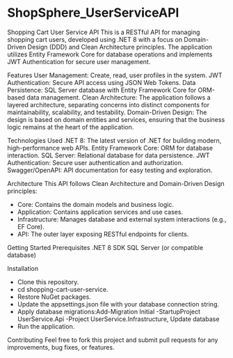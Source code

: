 # ShopSphere_UserServiceAPI

Shopping Cart User Service API
This is a RESTful API for managing shopping cart users, developed using .NET 8 with a focus on Domain-Driven Design (DDD) and Clean Architecture principles. The application utilizes Entity Framework Core for database operations and implements JWT Authentication for secure user management.

Features
User Management: Create, read, user profiles in the system.
JWT Authentication: Secure API access using JSON Web Tokens.
Data Persistence: SQL Server database with Entity Framework Core for ORM-based data management.
Clean Architecture: The application follows a layered architecture, separating concerns into distinct components for maintainability, scalability, and testability.
Domain-Driven Design: The design is based on domain entities and services, ensuring that the business logic remains at the heart of the application.

Technologies Used
.NET 8: The latest version of .NET for building modern, high-performance web APIs.
Entity Framework Core: ORM for database interaction.
SQL Server: Relational database for data persistence.
JWT Authentication: Secure user authentication and authorization.
Swagger/OpenAPI: API documentation for easy testing and exploration.

Architecture
This API follows Clean Architecture and Domain-Driven Design principles:

* Core: Contains the domain models and business logic.
* Application: Contains application services and use cases.
* Infrastructure: Manages database and external system interactions (e.g., EF Core).
* API: The outer layer exposing RESTful endpoints for clients.

Getting Started
Prerequisites
.NET 8 SDK
SQL Server (or compatible database)

Installation
- Clone this repository.
- cd shopping-cart-user-service.
- Restore NuGet packages.
- Update the appsettings.json file with your database connection string.
- Apply database migrations:Add-Migration Initial -StartupProject UserService.Api -Project UserService.Infrastructure, Update database
- Run the application.
  

Contributing
Feel free to fork this project and submit pull requests for any improvements, bug fixes, or features.

